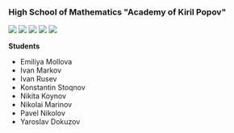 ### High School of Mathematics "Academy of Kiril Popov"

![](https://img.shields.io/github/last-commit/OMG03/Code)  ![](https://img.shields.io/github/contributors/OMG03/Code)  ![](https://img.shields.io/github/stars/OMG03/Code)  ![](https://img.shields.io/github/issues/OMG03/Code)  ![](https://img.shields.io/github/downloads/OMG03/Code/total)


**Students**
 - Emiliya Mollova
 - Ivan Markov
 - Ivan Rusev
 - Konstantin Stoqnov
 - Nikita Koynov
 - Nikolai Marinov
 - Pavel Nikolov
 - Yaroslav Dokuzov
